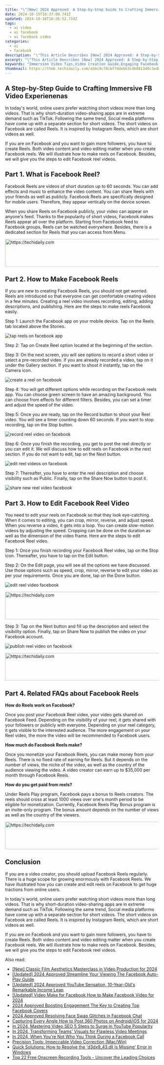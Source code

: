 ```yaml
---
title: "\"[New] 2024 Approved  A Step-by-Step Guide to Crafting Immersive FB Video Experienenas\""
date: 2024-10-15T18:37:00.741Z
updated: 2024-10-16T18:26:52.719Z
tags:
  - ai video
  - ai facebook
  - ai facebook video
categories:
  - ai
  - facebook
description: "\"This Article Describes [New] 2024 Approved: A Step-by-Step Guide to Crafting Immersive FB Video Experienenas\""
excerpt: "\"This Article Describes [New] 2024 Approved: A Step-by-Step Guide to Crafting Immersive FB Video Experienenas\""
keywords: "Immersion Video Tips,Video Creation Guide,Engaging Facebook Videos,Stepwise Video Strategy,Enhancing FB Video Impact,Crafting Compelling Video Content,FB Video Production Techniques"
thumbnail: https://thmb.techidaily.com/a5bc9c78cbf7ddebb3c4b881340c3ed8f01e0b70f6fee4b10bf3f28b3b2740fa.jpg
---
```


## A Step-by-Step Guide to Crafting Immersive FB Video Experienenas

In today's world, online users prefer watching short videos more than long videos. That is why short-duration video-sharing apps are in extreme demand such as TikTok. Following the same trend, Social media platforms have come up with a separate section for short videos. The short videos on Facebook are called Reels. It is inspired by Instagram Reels, which are short videos as well.

If you are on Facebook and you want to gain more followers, you have to create Reels. Both video content and video editing matter when you create Facebook reels. We will illustrate how to make reels on Facebook. Besides, we will give you the steps to edit Facebook reel videos.

## Part 1\. What is Facebook Reel?

Facebook Reels are videos of short duration up to 60 seconds. You can add effects and music to enhance the video content. You can share Reels with your friends as well as publicly. Facebook Reels are specifically designed for mobile users. Therefore, they appear vertically on the device screen.

When you share Reels on Facebook publicly, your video can appear on anyone's feed. Thanks to the popularity of short videos, Facebook makes Reels appear all over the platform. Starting from Facebook feed to Facebook groups, Reels can be watched everywhere. Besides, there is a dedicated section for Reels that you can access from Menu.

<!-- affiliate ads begin -->
<a href="https://appsumo.8odi.net/c/5597632/2068412/7443" target="_top" id="2068412">
  <img src="//a.impactradius-go.com/display-ad/7443-2068412" border="0" alt="https://techidaily.com" width="728" height="90"/>
</a>
<img height="0" width="0" src="https://appsumo.8odi.net/i/5597632/2068412/7443" style="position:absolute;visibility:hidden;" border="0" />
<!-- affiliate ads end -->

## Part 2\. How to Make Facebook Reels

If you are new to creating Facebook Reels, you should not get worried. Reels are introduced so that everyone can get comfortable creating videos in a few minutes. Creating a reel video involves recording, editing, adding descriptions, and publishing. Here are the steps to make reels Facebook easily.

Step 1: Launch the Facebook app on your mobile device. Tap on the Reels tab located above the Stories.

![tap reels on facebook app](https://images.wondershare.com/filmora/article-images/tap-reels-on-facebook-app.jpg)

Step 2: Tap on Create Reel option located at the beginning of the section.

Step 3: On the next screen, you will see options to record a short video or select a pre-recorded video. If you are already recorded a video, tap on it under the Gallery section. If you want to shoot it instantly, tap on the Camera icon.

![create a reel on facebook](https://images.wondershare.com/filmora/article-images/create-a-reel-on-facebook.jpg)

Step 4: You will get different options while recording on the Facebook reels app. You can choose green screen to have an amazing background. You can choose from effects for different filters. Besides, you can set a timer and adjust the speed of the video.

Step 5: Once you are ready, tap on the Record button to shoot your Reel video. You will see a timer counting down 60 seconds. If you want to stop recording, tap on the Stop button.

![record reel video on facebook](https://images.wondershare.com/filmora/article-images/record-reel-video-facebook.jpg)

Step 6: Once you finish the recording, you get to post the reel directly or you can edit it. We will discuss how to edit reels on Facebook in the next section. If you do not want to edit, tap on the Next button.

![edit reel videos on facebook](https://images.wondershare.com/filmora/article-images/edit-reel-video-on-facebook.jpg)

Step 7: Thereafter, you have to enter the reel description and choose visibility such as Public. Finally, tap on the Share Now button to post it.

![share new reel video facebook](https://images.wondershare.com/filmora/article-images/share-new-reel-video-facebook.jpg)

## Part 3\. How to Edit Facebook Reel Video

You need to edit your reels on Facebook so that they look eye-catching. When it comes to editing, you can crop, mirror, reverse, and adjust speed. When you reverse a video, it gets into a loop. You can create slow-motion videos by adjusting the speed. Cropping can be done on the duration as well as the dimension of the video frame. Here are the steps to edit Facebook Reel video.

Step 1: Once you finish recording your Facebook Reel video, tap on the Stop icon. Thereafter, you have to tap on the Edit button.

Step 2: On the Edit page, you will see all the options we have discussed. Use those options such as speed, crop, mirror, reverse to edit your video as per your requirements. Once you are done, tap on the Done button.

![edit reel video facebook](https://images.wondershare.com/filmora/article-images/edit-reel-video-clip-facebook.jpg)

<!-- affiliate ads begin -->
<a href="https://appsumo.8odi.net/c/5597632/2118320/7443" target="_top" id="2118320">
  <img src="//a.impactradius-go.com/display-ad/7443-2118320" border="0" alt="https://techidaily.com" width="728" height="90"/>
</a>
<img height="0" width="0" src="https://appsumo.8odi.net/i/5597632/2118320/7443" style="position:absolute;visibility:hidden;" border="0" />
<!-- affiliate ads end -->

Step 3: Tap on the Next button and fill up the description and select the visibility option. Finally, tap on Share Now to publish the video on your Facebook account.

![publish reel video on facebook](https://images.wondershare.com/filmora/article-images/publish-reel-video-facebook.jpg)

<!-- affiliate ads begin -->
<a href="https://aligracehair.sjv.io/c/5597632/1868575/19272" target="_top" id="1868575">
  <img src="//a.impactradius-go.com/display-ad/19272-1868575" border="0" alt="https://techidaily.com" width="728" height="90"/>
</a>
<img height="0" width="0" src="https://aligracehair.sjv.io/i/5597632/1868575/19272" style="position:absolute;visibility:hidden;" border="0" />
<!-- affiliate ads end -->

## Part 4\. Related FAQs about Facebook Reels

 **How do Reels work on Facebook?**

Once you post your Facebook Reel video, your video gets shared on Facebook Feed. Depending on the visibility of your reel, it gets shared with your followers or publicly with everyone. Depending on your reel category, it gets visible to the interested audience. The more engagement on your Reel video, the more the video will be recommended to Facebook users.

 **How much do Facebook Reels make?**

Once you monetize your Facebook Reels, you can make money from your Reels. There is no fixed rate of earning for Reels. But it depends on the number of views, the niche of the video, as well as the country of the audience viewing the video. A video creator can earn up to $35,000 per month through Facebook Reels.

 **How do you get paid from reels?**

Under Reels Play program, Facebook pays a bonus to Reels creators. The reels should cross at least 1000 views over one's month period to be eligible for monetization. Currently, Facebook Reels Play Bonus program is an invite-only program. The bonus amount depends on the number of views as well as the country of the viewers.

<!-- affiliate ads begin -->
<a href="https://appsumo.8odi.net/c/5597632/2100537/7443" target="_top" id="2100537">
  <img src="//a.impactradius-go.com/display-ad/7443-2100537" border="0" alt="https://techidaily.com" width="728" height="90"/>
</a>
<img height="0" width="0" src="https://appsumo.8odi.net/i/5597632/2100537/7443" style="position:absolute;visibility:hidden;" border="0" />
<!-- affiliate ads end -->

## Conclusion

If you are a video creator, you should upload Facebook Reels regularly. There is a huge scope for growing enormously with Facebook Reels. We have illustrated how you can create and edit reels on Facebook to get huge tractions from online users.

In today's world, online users prefer watching short videos more than long videos. That is why short-duration video-sharing apps are in extreme demand such as TikTok. Following the same trend, Social media platforms have come up with a separate section for short videos. The short videos on Facebook are called Reels. It is inspired by Instagram Reels, which are short videos as well.

If you are on Facebook and you want to gain more followers, you have to create Reels. Both video content and video editing matter when you create Facebook reels. We will illustrate how to make reels on Facebook. Besides, we will give you the steps to edit Facebook reel videos.

<ins class="adsbygoogle"
      style="display:block"
      data-ad-client="ca-pub-7571918770474297"
      data-ad-slot="8358498916"
      data-ad-format="auto"
      data-full-width-responsive="true"></ins>

<span class="atpl-alsoreadstyle">Also read:</span>
<div><ul>
<li><a href="https://youtube-web.techidaily.com/lassic-film-aesthetics-masterclass-in-video-production-for-2024/"><u>[New] Classic Film Aesthetics Masterclass in Video Production for 2024</u></a></li>
<li><a href="https://facebook-video-content.techidaily.com/updated-2024-approved-streamline-your-viewing-the-facebook-auto-play-guide/"><u>[Updated] 2024 Approved Streamline Your Viewing The Facebook Auto-Play Guide</u></a></li>
<li><a href="https://youtube-lab.techidaily.com/ed-2024-approved-youtube-sensation-10-year-olds-remarkable-income-leap/"><u>[Updated] 2024 Approved YouTube Sensation, 10-Year-Old's Remarkable Income Leap</u></a></li>
<li><a href="https://facebook-video-content.techidaily.com/updated-video-make-for-facebook-how-to-make-facebook-video-for-2024/"><u>[Updated] Video Make for Facebook How to Make Facebook Video for 2024</u></a></li>
<li><a href="https://facebook-video-content.techidaily.com/2024-approved-boosting-engagement-the-key-to-creating-top-facebook-covers/"><u>2024 Approved Boosting Engagement The Key to Creating Top Facebook Covers</u></a></li>
<li><a href="https://facebook-video-content.techidaily.com/2024-approved-resolving-face-swap-glitches-in-facebook-chat/"><u>2024 Approved Resolving Face Swap Glitches in Facebook Chat</u></a></li>
<li><a href="https://facebook-video-content.techidaily.com/capturing-every-angle-how-to-post-360-photos-on-androidios-for-2024/"><u>Capturing Every Angle How to Post 360 Photos on Android/iOS for 2024</u></a></li>
<li><a href="https://youtube-data.techidaily.com/24-mastering-video-seo-5-steps-to-surge-in-youtube-popularity/"><u>In 2024, Mastering Video SEO 5 Steps to Surge in YouTube Popularity</u></a></li>
<li><a href="https://remote-screen-capture.techidaily.com/in-2024-transforming-teams-visuals-for-flawless-video-meetings/"><u>In 2024, Transforming Teams' Visuals for Flawless Video Meetings</u></a></li>
<li><a href="https://facebook-video-content.techidaily.com/in-2024-when-youre-not-who-you-think-during-a-facebook-call/"><u>In 2024, When You're Not Who You Think During a Facebook Call</u></a></li>
<li><a href="https://facebook-video-recording.techidaily.com/precision-tools-impeccable-video-correction-macwin/"><u>Precision Tools: Impeccable Video Correction (Mac/Win)</u></a></li>
<li><a href="https://common-error.techidaily.com/quick-solutions-how-to-resolve-the-d3dx943dll-is-missing-error-in-windows/"><u>Quick Solutions: How to Resolve the 'd3dx9_43.dll Is Missing' Error in Windows</u></a></li>
<li><a href="https://win-remarkable.techidaily.com/top-22-free-onscreen-recording-tools-uncover-the-leading-choices/"><u>Top 22 Free Onscreen Recording Tools - Uncover the Leading Choices</u></a></li>
</ul></div>

